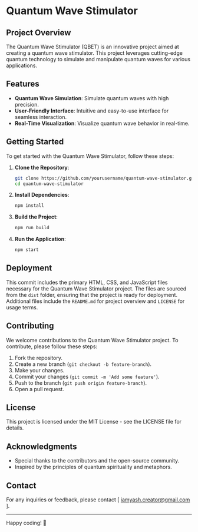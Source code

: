 # Quantum Wave Stimulator

## Project Overview
The Quantum Wave Stimulator (QBET) is an innovative project aimed at creating a quantum wave stimulator. This project leverages cutting-edge quantum technology to simulate and manipulate quantum waves for various applications.

## Features
- **Quantum Wave Simulation**: Simulate quantum waves with high precision.
- **User-Friendly Interface**: Intuitive and easy-to-use interface for seamless interaction.
- **Real-Time Visualization**: Visualize quantum wave behavior in real-time.

## Getting Started
To get started with the Quantum Wave Stimulator, follow these steps:

1. **Clone the Repository**:
    ```bash
    git clone https://github.com/yourusername/quantum-wave-stimulator.git
    cd quantum-wave-stimulator
    ```

2. **Install Dependencies**:
    ```bash
    npm install
    ```

3. **Build the Project**:
    ```bash
    npm run build
    ```

4. **Run the Application**:
    ```bash
    npm start
    ```

## Deployment
This commit includes the primary HTML, CSS, and JavaScript files necessary for the Quantum Wave Stimulator project. The files are sourced from the `dist` folder, ensuring that the project is ready for deployment. Additional files include the `README.md` for project overview and `LICENSE` for usage terms.

## Contributing
We welcome contributions to the Quantum Wave Stimulator project. To contribute, please follow these steps:

1. Fork the repository.
2. Create a new branch (`git checkout -b feature-branch`).
3. Make your changes.
4. Commit your changes (`git commit -m 'Add some feature'`).
5. Push to the branch (`git push origin feature-branch`).
6. Open a pull request.

## License
This project is licensed under the MIT License - see the LICENSE file for details.

## Acknowledgments
- Special thanks to the contributors and the open-source community.
- Inspired by the principles of quantum spirituality and metaphors.

## Contact
For any inquiries or feedback, please contact [ iamyash.creator@gmail.com ].

---

Happy coding! 🚀
